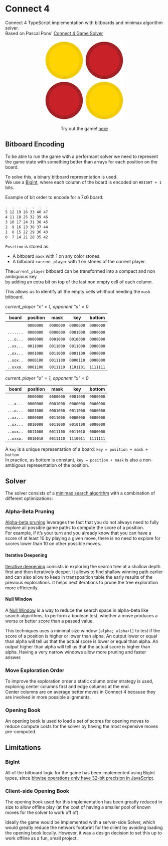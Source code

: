 # Connect 4
Connect 4 TypeScript implementation with bitboards and minimax algorithm solver.\
Based on Pascal Pons' [Connect 4 Game Solver](https://connect4.gamesolver.org/)

<p align="center">
    <a href="https://connect4.jorgegio.dev">
        <img src="public/logo.png" width="256" height="256"/>
    </a>
    <p align="center">
        Try out the game!
        <a href="https://connect4.jorgegio.dev">
            here
        </a>
    </p>
</p>

## Bitboard Encoding

To be able to run the game with a performant solver we need to represent the game state with something better than arrays for each position on the board.

To solve this, a binary bitboard representation is used. \
We use a [BigInt](https://developer.mozilla.org/en-US/docs/Web/JavaScript/Reference/Global_Objects/BigInt), where each column of the board is encoded on `HEIGHT + 1` bits.

Example of bit order to encode for a 7x6 board:

```
.  .  .  .  .  .  .
5 12 19 26 33 40 47
4 11 18 25 32 39 46
3 10 17 24 31 38 45
2  9 16 23 30 37 44
1  8 15 22 29 36 43
0  7 14 21 28 35 42
```

`Position` is stored as:
- A bitboard `mask` with 1 on any color stones.
- A bitboard `current_player` with 1 on stones of the current player.

The`current_player` bitboard can be transformed into a compact and non ambiguous key \
by adding an extra bit on top of the last non empty cell of each column.

This allows us to identify all the empty cells whithout needing the `mask` bitboard. 

*current_player "x" = 1, opponent "o" = 0*

| board     | position  | mask      |  key      | bottom
| ---       |   ---     | ---       | ---       | ---
|           | `0000000` | `0000000` | `0000000` | `0000000`
| `.......` | `0000000` | `0000000` | `0001000` | `0000000`
| `...o...` | `0000000` | `0001000` | `0010000` | `0000000`
| `..xx...` | `0011000` | `0011000` | `0011000` | `0000000`
| `..ox...` | `0001000` | `0011000` | `0001100` | `0000000`
| `..oox..` | `0000100` | `0011100` | `0000110` | `0000000`
| `..oxxo.` | `0001100` | `0011110` | `1101101` | `1111111`

*current_player "o" = 1, opponent "x" = 0*

| board     | position  | mask      |  key      | bottom
| ---       |   ---     | ---       | ---       | ---
|           | `0000000` | `0000000` | `0001000` | `0000000`
| `...x...` | `0000000` | `0001000` | `0000000` | `0000000`
| `...o...` | `0001000` | `0001000` | `0011000` | `0000000`
| `..xx...` | `0000000` | `0011000` | `0000000` | `0000000`
| `..ox...` | `0010000` | `0011000` | `0010100` | `0000000`
| `..oox..` | `0011000` | `0011100` | `0011010` | `0000000`
| `..oxxo.` | `0010010` | `0011110` | `1110011` | `1111111`

A `key` is a unique representation of a board: `key = position + mask + bottom`\
In practice, as bottom is constant, `key = position + mask` is also a non-ambigous representation of the position.

## Solver

The solver consists of a [minimax search algorithm](https://en.wikipedia.org/wiki/Minimax) with a combination of different optimizations: 

### Alpha-Beta Pruning
[Alpha-beta pruning](https://en.wikipedia.org/wiki/Alpha%E2%80%93beta_pruning) leverages the fact that you do not always need to fully explore all possible game paths to compute the score of a position. \
For example, if it’s your turn and you already know that you can have a score of at least 10 by playing a given move, there is no need to explore for scores lower than 10 on other possible moves.

#### Iterative Deepening
[Iterative deepening](https://www.chessprogramming.org/Iterative_Deepening) consists in exploring the search tree at a shallow depth first and then iteratively deeper. It allows to find shallow winning path earlier and can also allow to keep in transposition table the early results of the previous explorations. It helps next iterations to prune the tree exploration more efficiently.

#### Null Window
A [Null Window](https://www.chessprogramming.org/Null_Window) is a way to reduce the search space in alpha-beta like search algorithms, to perform a boolean test, whether a move produces a worse or better score than a passed value.

This techniques uses a minimal size window `[alpha; alpha+1]` to test if the score of a position is higher or lower than alpha. An output lower or equal than alpha will tell us that the actual score is lower or equal than alpha. An output higher than alpha will tell us that the actual score is higher than alpha. Having a very narrow windows allow more pruning and faster answer.

### Move Exploration Order
To improve the exploration order a static column order strategy is used, exploring center columns first and edge columns at the end. \
Center columns are on average better moves in Connect 4 because they are involved in more possible alignments.

### Opening Book
An opening book is used to load a set of scores for opening moves to reduce compute costs for the solver by having the most expensive moves pre-computed.

## Limitations

### BigInt
All of the bitboard logic for the game has been implemented using BigInt types, since [bitwise operations only have 32-bit precision in JavaScript](https://developer.mozilla.org/en-US/docs/Web/JavaScript/Reference/Global_Objects/Number#fixed-width_number_conversion). 

### Client-side Opening Book
The opening book used for this implementation has been greatly reduced in size to allow offline play (at the cost of having a smaller pool of known moves for the solver to work off of).

Ideally the game would be implemented with a server-side Solver, which would greatly reduce the network footprint for the client by avoiding loading the opening book locally. However, it was a design decision to set this up to work offline as a fun, small project.
